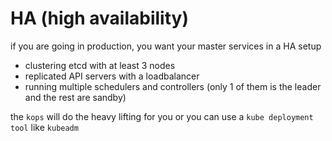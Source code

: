 # HA (high availability)

if you are going in production, you want your master services in a HA setup

- clustering etcd with at least 3 nodes
- replicated API servers with a loadbalancer
- running multiple schedulers and controllers (only 1 of them is the leader and the rest are sandby)

the `kops` will do the heavy lifting for you or you can use a `kube deployment tool` like `kubeadm`
